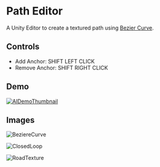 # Path Editor
A Unity Editor to create a textured path using [Bezier Curve](https://en.wikipedia.org/wiki/B%C3%A9zier_curve).

## Controls
* Add Anchor: SHIFT LEFT CLICK
* Remove Anchor: SHIFT RIGHT CLICK

## Demo
[![AIDemoThumbnail](https://github.com/pratik-dhende/Path-Editor/assets/55596801/889b5b76-38e4-442b-8c53-af2d2ba51080)](https://drive.google.com/file/d/1LrUW3bnIcol0HCbD9gSr5uAeJUDwpBAZ/view?usp=sharing)

## Images
![BeziereCurve](https://user-images.githubusercontent.com/55596801/142262106-d4c08073-5476-4a63-943c-936ee1a57507.png)

![ClosedLoop](https://user-images.githubusercontent.com/55596801/142262111-308216fc-abde-4c52-9828-d53722e1f895.png)

![RoadTexture](https://user-images.githubusercontent.com/55596801/142262117-b861ec98-4ec4-422c-84e6-5204c2098153.png)
